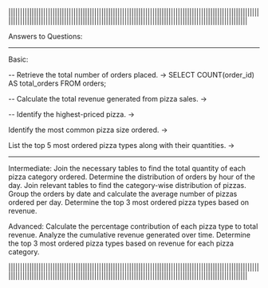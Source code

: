 |||||||||||||||||||||||||||||||||||||||||||||||||||||||||||||||||||||||||||||||||||||||||||||||||||||||||||||||||||||||||||||||||||||||||||||||||||||||||||||||||||||||||||||||||||||||||||||||||||||||||||||||||||

Answers to Questions:
____________________________________________________________

Basic:

-- Retrieve the total number of orders placed.
 -> SELECT 
    COUNT(order_id) AS total_orders
FROM
    orders;

-- Calculate the total revenue generated from pizza sales.
 -> 

-- Identify the highest-priced pizza.
 -> 

Identify the most common pizza size ordered.
 -> 

List the top 5 most ordered pizza types along with their quantities.
 -> 


____________________________________________________________

Intermediate:
Join the necessary tables to find the total quantity of each pizza category ordered.
Determine the distribution of orders by hour of the day.
Join relevant tables to find the category-wise distribution of pizzas.
Group the orders by date and calculate the average number of pizzas ordered per day.
Determine the top 3 most ordered pizza types based on revenue.

Advanced:
Calculate the percentage contribution of each pizza type to total revenue.
Analyze the cumulative revenue generated over time.
Determine the top 3 most ordered pizza types based on revenue for each pizza category.

|||||||||||||||||||||||||||||||||||||||||||||||||||||||||||||||||||||||||||||||||||||||||||||||||||||||||||||||||||||||||||||||||||||||||||||||||||||||||||||||||||||||||||||||||||||||||||||||||||||||||||||||||||
